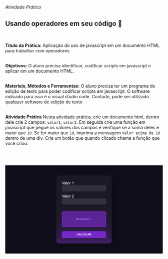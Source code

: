 ###### Atividade Prática
## Usando operadores em seu código 📝
<br/>

**Título da Prática:** Aplicação do uso de javascript em um documento HTML para trabalhar com operadores
<br/><br/>

**Objetivos:** O aluno precisa identificar, codificar scripts em javascript e aplicar em um documento HTML.
<br/><br/>

**Materiais, Métodos e Ferramentas:** O aluno precisa ter um programa de edição de texto para poder codificar scripts em javascript. O software indicado para isso é o visual studio code. Contudo, pode ser utilizado qualquer software de edição de texto
<br/><br/>

**Atividade Prática**
Nesta atividade prática, crie um documento html, dentro dele crie 2 campos: `valor1`, `valor2`. Em seguida crie uma função em javascript que pegue os valores dos campos e verifique se a soma deles é maior que `10`. Se for maior que `10`, imprima a mensagem `Valor acima de 10` dentro de uma div. Crie um botão que quando clicado chama a função que você criou.

<br/><br/>

![IMAGE](images/exemple.png)